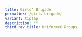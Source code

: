 ```yaml
---
title: Girls' Brigade
permalink: /girls-brigade/
variant: tiptap
description: ""
third_nav_title: Uniformed Groups
---
```

